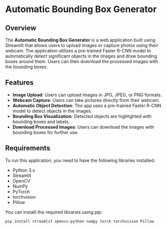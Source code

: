 # Automatic Bounding Box Generator

## Overview

The **Automatic Bounding Box Generator** is a web application built using Streamlit that allows users to upload images or capture photos using their webcam. The application utilizes a pre-trained Faster R-CNN model to automatically detect significant objects in the images and draw bounding boxes around them. Users can then download the processed images with the bounding boxes.

## Features

- **Image Upload**: Users can upload images in JPG, JPEG, or PNG formats.
- **Webcam Capture**: Users can take pictures directly from their webcam.
- **Automatic Object Detection**: The app uses a pre-trained Faster R-CNN model to detect objects in the images.
- **Bounding Box Visualization**: Detected objects are highlighted with bounding boxes and labels.
- **Download Processed Images**: Users can download the images with bounding boxes for further use.

## Requirements

To run this application, you need to have the following libraries installed:

- Python 3.x
- Streamlit
- OpenCV
- NumPy
- PyTorch
- torchvision
- Pillow

You can installi the required libraries using pip:

```bash
pip install streamlit opencv-python numpy torch torchvision Pillow
```
